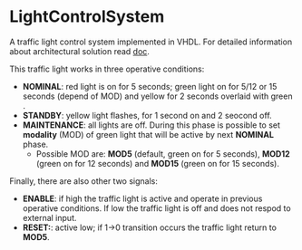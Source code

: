 # LightControlSystem

A traffic light control system implemented in VHDL. For detailed information about architectural solution read [doc](https://github.com/HopedWall/LightControlSystem/blob/master/doc/Gruppo2_VincenziPorto.pdf).

This traffic light works in three operative conditions:

- **NOMINAL**: red light is on for 5 seconds; green light on for 5/12 or 15 seconds (depend of MOD) and yellow for 2 seconds overlaid with green .
- **STANDBY**: yellow light flashes, for 1 second on and 2 seocond off.
- **MAINTENANCE**: all lights are off. During this phase is possible to set **modality** (MOD) of green light that will be active by next **NOMINAL** phase.
    - Possible MOD are: **MOD5** (default, green on for 5 seconds), **MOD12** (green on for 12 seconds) and **MOD15** (green on for 15 seconds).

Finally, there are also other two signals:

- **ENABLE**: if high the traffic light is active and operate in previous operative conditions. If low the traffic light is off and does not respod to external input.
- **RESET:**: active low; if 1->0 transition occurs the traffic light return to **MOD5**.



